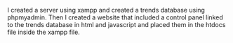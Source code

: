 I created a server using xampp and created a trends database using phpmyadmin. Then I created a website that included a control panel linked to the trends database in html and javascript and placed them in the htdocs file inside the xampp file.
